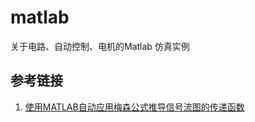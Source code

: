 # matlab
关于电路、自动控制、电机的Matlab 仿真实例 


## 参考链接  
1. [使用MATLAB自动应用梅森公式推导信号流图的传递函数](https://www.bilibili.com/video/BV1VK4y1x7Wk?from=search&seid=11222900558340944298)
